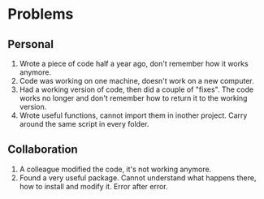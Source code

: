# Problems

## Personal

1. Wrote a piece of code half a year ago, don't remember how it works anymore.
2. Code was working on one machine, doesn't work on a new computer.
3. Had a working version of code, then did a couple of "fixes". The code works no longer and don't remember how to return it to the working version.
4. Wrote useful functions, cannot import them in inother project. Carry around the same script in every folder.

## Collaboration

1. A colleague modified the code, it's not working anymore.
2. Found a very useful package. Cannot understand what happens there, how to install and modify it. Error after error.
